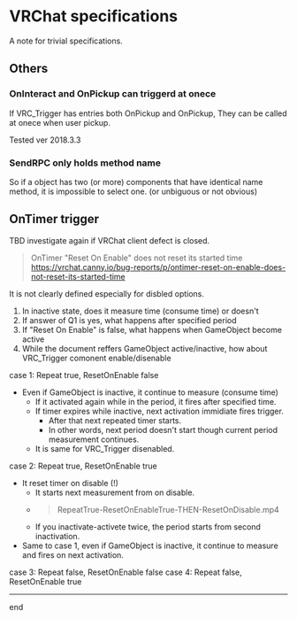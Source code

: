 # VRChat specifications

A note for trivial specifications.

## Others

### OnInteract and OnPickup can triggerd at onece
If VRC_Trigger has entries both OnPickup and OnPickup, They can be called at onece when user pickup.

Tested ver 2018.3.3


### SendRPC only holds method name
So if a object has two (or more) components that have identical name method, it is impossible to select one.
(or unbiguous or not obvious) 


## OnTimer trigger

TBD investigate again if VRChat client defect is closed.
> OnTimer "Reset On Enable" does not reset its started time
> https://vrchat.canny.io/bug-reports/p/ontimer-reset-on-enable-does-not-reset-its-started-time


It is not clearly defined especially for disbled options.

1) In inactive state, does it measure time (consume time) or doesn't
2) If answer of Q1 is yes, what happens after specified period
3) If "Reset On Enable" is false, what happens when GameObject become active
4) While the document reffers GameObject active/inactive, how about VRC_Trigger comonent enable/disenable

case 1: Repeat true, ResetOnEnable false

- Even if GameObject is inactive, it continue to measure (consume time)
    - If it activated again while in the period, it fires after specified time.
    - If timer expires while inactive, next activation immidiate fires trigger.
        - After that next repeated timer starts.
        - In other words, next period doesn't start though current period measurement continues.
    - It is same for VRC_Trigger disenabled.

case 2: Repeat true, ResetOnEnable true

- It reset timer on disable (!)
    - It starts next measurement from on disable.
    - > RepeatTrue-ResetOnEnableTrue-THEN-ResetOnDisable.mp4
    - If you inactivate-activete twice, the period starts from second inactivation.
- Same to case 1, even if GameObject is inactive, it continue to measure and fires on next activation.

case 3: Repeat false, ResetOnEnable false
case 4: Repeat false, ResetOnEnable true


---
end
